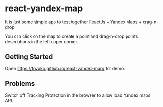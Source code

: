 # react-yandex-map

It is just some simple app to test together ReactJs + Yandex Maps + drag-n-drop

You can click on the map to create a point and drag-n-drop points descriptions in the left upper corner.

## Getting Started

Open https://fovoko.github.io/react-yandex-map/ for demo.

## Problems
Switch off Tracking Protection in the browser to allow load Yandex maps API.